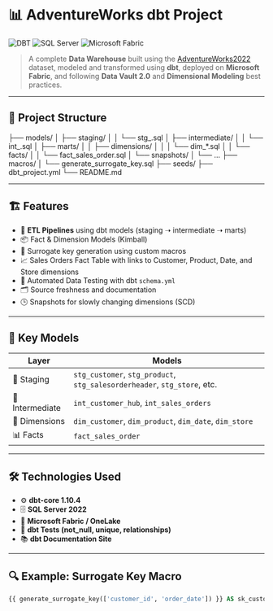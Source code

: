 # 📊 AdventureWorks dbt Project

![DBT](https://img.shields.io/badge/DBT-%F0%9F%92%BE%20Data%20Build%20Tool-orange?logo=dbt&logoColor=white)
![SQL Server](https://img.shields.io/badge/SQL%20Server-%F0%9F%93%9D-red?logo=microsoftsqlserver&logoColor=white)
![Microsoft Fabric](https://img.shields.io/badge/Microsoft%20Fabric-%F0%9F%93%88-blue?logo=microsoft&logoColor=white)

> A complete **Data Warehouse** built using the [AdventureWorks2022](https://learn.microsoft.com/en-us/sql/samples/adventureworks-install-configure) dataset, modeled and transformed using **dbt**, deployed on **Microsoft Fabric**, and following **Data Vault 2.0** and **Dimensional Modeling** best practices.

---

## 🧩 Project Structure

├── models/
│ ├── staging/
│ │ └── stg_.sql
│ ├── intermediate/
│ │ └── int_.sql
│ ├── marts/
│ │ ├── dimensions/
│ │ │ └── dim_*.sql
│ │ └── facts/
│ │ └── fact_sales_order.sql
│ └── snapshots/
│ └── ...
├── macros/
│ └── generate_surrogate_key.sql
├── seeds/
├── dbt_project.yml
└── README.md

---

## 🏗️ Features

- 🔄 **ETL Pipelines** using dbt models (staging ➝ intermediate ➝ marts)
- 📦 Fact & Dimension Models (Kimball)
- 🧠 Surrogate key generation using custom macros
- 📈 Sales Orders Fact Table with links to Customer, Product, Date, and Store dimensions
- 🧪 Automated Data Testing with dbt `schema.yml`
- 🗂️ Source freshness and documentation
- 🕒 Snapshots for slowly changing dimensions (SCD)

---

## 📁 Key Models

| Layer         | Models                                                                 |
|---------------|------------------------------------------------------------------------|
| 🧽 Staging     | `stg_customer`, `stg_product`, `stg_salesorderheader`, `stg_store`, etc. |
| 🧠 Intermediate | `int_customer_hub`, `int_sales_orders`                                 |
| 🧱 Dimensions  | `dim_customer`, `dim_product`, `dim_date`, `dim_store`                 |
| 📊 Facts       | `fact_sales_order`                                                    |

---

## 🛠️ Technologies Used

- ⚙️ **dbt-core 1.10.4**
- 🗄️ **SQL Server 2022**
- 🧱 **Microsoft Fabric / OneLake**
- 🧪 **dbt Tests (not_null, unique, relationships)**
- 📚 **dbt Documentation Site**

---

## 🔍 Example: Surrogate Key Macro

```sql
{{ generate_surrogate_key(['customer_id', 'order_date']) }} AS sk_customer_order

